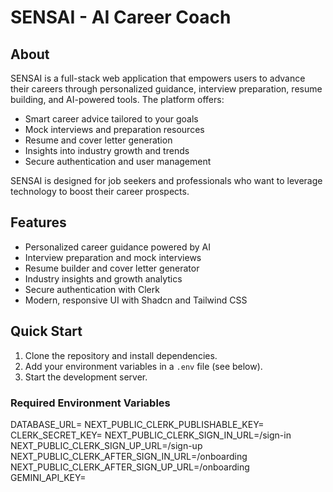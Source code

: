 # SENSAI - AI Career Coach

## About

SENSAI is a full-stack web application that empowers users to advance their careers through personalized guidance, interview preparation, resume building, and AI-powered tools. The platform offers:

- Smart career advice tailored to your goals
- Mock interviews and preparation resources
- Resume and cover letter generation
- Insights into industry growth and trends
- Secure authentication and user management

SENSAI is designed for job seekers and professionals who want to leverage technology to boost their career prospects.

## Features

- Personalized career guidance powered by AI
- Interview preparation and mock interviews
- Resume builder and cover letter generator
- Industry insights and growth analytics
- Secure authentication with Clerk
- Modern, responsive UI with Shadcn and Tailwind CSS

## Quick Start

1. Clone the repository and install dependencies.
2. Add your environment variables in a `.env` file (see below).
3. Start the development server.

### Required Environment Variables

DATABASE_URL= 
NEXT_PUBLIC_CLERK_PUBLISHABLE_KEY=
CLERK_SECRET_KEY= 
NEXT_PUBLIC_CLERK_SIGN_IN_URL=/sign-in 
NEXT_PUBLIC_CLERK_SIGN_UP_URL=/sign-up 
NEXT_PUBLIC_CLERK_AFTER_SIGN_IN_URL=/onboarding
NEXT_PUBLIC_CLERK_AFTER_SIGN_UP_URL=/onboarding
GEMINI_API_KEY=

